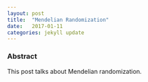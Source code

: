 ```yaml
---
layout: post
title:  "Mendelian Randomization"
date:   2017-01-11
categories: jekyll update
---
```


### Abstract

This post talks about Mendelian randomization.
